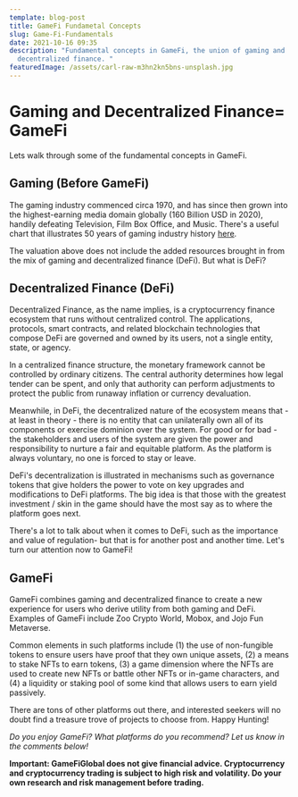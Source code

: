 ```yaml
---
template: blog-post
title: GameFi Fundametal Concepts
slug: Game-Fi-Fundamentals
date: 2021-10-16 09:35
description: "Fundamental concepts in GameFi, the union of gaming and
  decentralized finance. "
featuredImage: /assets/carl-raw-m3hn2kn5bns-unsplash.jpg
---
```

# Gaming and Decentralized Finance= GameFi
Lets walk through some of the fundamental concepts in GameFi.

## Gaming (Before GameFi)

The gaming industry commenced circa 1970, and has since then grown into the highest-earning media domain globally (160 Billion USD in 2020), handily defeating Television, Film Box Office, and Music. There's a useful chart that illustrates 50 years of gaming industry history [here](https://www.visualcapitalist.com/wp-content/uploads/2020/11/history-of-gaming-by-revenue-share-full-size.html).

The valuation above does not include the added resources brought in from the mix of gaming and decentralized finance (DeFi). But what is DeFi?

## Decentralized Finance (DeFi)

Decentralized Finance, as the name implies, is a cryptocurrency finance ecosystem that runs without centralized control. The applications, protocols, smart contracts, and related blockchain technologies that compose DeFi are governed and owned by its users, not a single  entity, state, or agency. 

In a centralized finance structure, the monetary framework cannot be controlled by ordinary citizens. The central authority determines how legal tender can be spent, and only that authority can perform adjustments to protect the public from runaway inflation or currency devaluation. 

Meanwhile, in DeFi, the decentralized nature of the ecosystem means that - at least in theory - there is no entity that can unilaterally own all of its components or exercise dominion over the system. For good or for bad - the stakeholders and users of the system are given the power and responsibility to nurture a fair and equitable platform. As the platform is always voluntary, no one is forced to stay or leave.  

DeFi's decentralization is illustrated in mechanisms such as governance tokens that give holders the power to vote on key upgrades and modifications to DeFi platforms. The big idea is that those with the greatest investment / skin in the game should have the most say as to where the platform goes next. 

There's a lot to talk about when it comes to DeFi, such as the importance and value of regulation- but that is for another post and another time. Let's turn our attention now to GameFi! 

## GameFi

GameFi combines gaming and decentralized finance to create a new experience for users who derive utility from both gaming and DeFi. Examples of GameFi include Zoo Crypto World, Mobox, and Jojo Fun Metaverse. 

Common elements in such platforms include (1) the use of non-fungible tokens to ensure users have proof that they own unique assets, (2) a means to stake NFTs to earn tokens, (3) a game dimension where the NFTs are used to create new NFTs or battle other NFTs or in-game characters, and (4) a liquidity or staking pool of some kind that allows users to earn yield passively. 

There are tons of other platforms out there, and interested seekers will no doubt find a treasure trove of projects to choose from.  Happy Hunting!

*Do you enjoy GameFi? What platforms do you recommend? Let us know in the comments below!*

**Important: GameFiGlobal does not give financial advice. Cryptocurrency and cryptocurrency trading is subject to high risk and volatility. Do your own research and risk management before trading.**